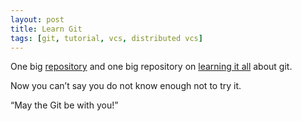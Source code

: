 ```yaml
---
layout: post
title: Learn Git
tags: [git, tutorial, vcs, distributed vcs]
---
```


One big <a href="http://www.github.com"/>repository</a> and one big
repository on <a href="http://learn.github.com/">learning it all</a>
about git.

Now you can’t say you do not know enough not to try it.

“May the Git be with you!”
